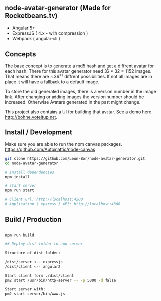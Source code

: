 ## node-avatar-generator (Made for Rocketbeans.tv)

- Angular 5+
- ExpressJS ( 4.x - with compression )
- Webpack ( angular-cli )

## Concepts

The base concept is to generate a md5 hash and get a diffrent avatar for each hash.
There for this avatar generator need 36 * 32 = 1152 images. That means there are ~ 36³² diffrent possibilities. If not all images are in place it will have a fallback to a default image. 

To store the old generated images, there is a version number in the image link. After changing or adding images the version number should be increased. Otherwise Avatars generated in the past might change.

This project also contains a UI for building that avatar. See a demo here http://bohne.voteitup.net.


## Install / Development

Make sure you are able to run the npm canvas packages.
https://github.com/Automattic/node-canvas
```bash
git clone https://github.com/Leon-Bor/node-avatar-generator.git
cd node-avatar-generator

# Install dependencies
npm install

# start server
npm run start

# Client url: http://localhost:4200
# Application ( epxress ) API: http://localhost:4300
```


## Build / Production

```bash

npm run build

## Deploy dist folder to app server

Structure of dist folder:

/dist/server <-- expressjs
/dist/client <-- angular2

Start client form ./dist/client
pm2 start /usr/bin/http-server -- -p 5000 -d false

Start server with:
pm2 start server/bin/www.js

```

